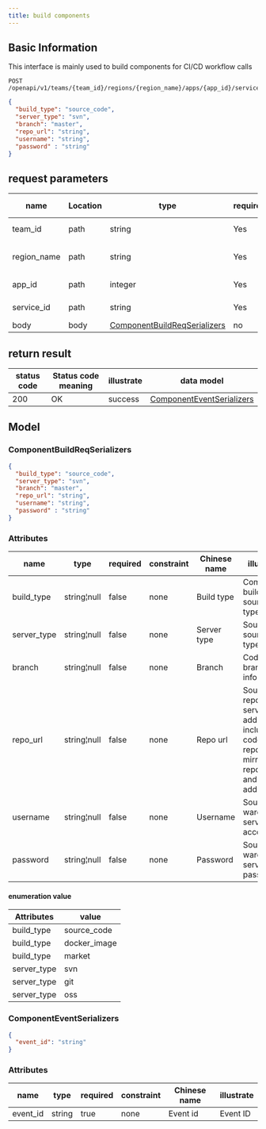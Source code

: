 ```yaml
---
title: build components
---
```


## Basic Information

This interface is mainly used to build components for CI/CD workflow calls

```shell title="请求路径"
POST /openapi/v1/teams/{team_id}/regions/{region_name}/apps/{app_id}/services/{service_id}/build
```

```json title="Body 请求体示例"
{
  "build_type": "source_code",
  "server_type": "svn",
  "branch": "master",
  "repo_url": "string",
  "username": "string",
  "password" : "string"
}
```

## request parameters

| name        | Location | type                                                                | required | Chinese name | illustrate           |
| ----------- | -------- | ------------------------------------------------------------------- | -------- | ------------ | -------------------- |
| team_id     | path     | string                                                              | Yes      |              | Team ID, name        |
| region_name | path     | string                                                              | Yes      |              | data center name     |
| app_id      | path     | integer                                                             | Yes      |              | application group id |
| service_id  | path     | string                                                              | Yes      |              | component ID         |
| body        | body     | [ComponentBuildReqSerializers](#schemacomponentbuildreqserializers) | no       |              | none                 |

## return result

| status code | Status code meaning | illustrate | data model                                                    |
| ----------- | ------------------- | ---------- | ------------------------------------------------------------- |
| 200         | OK                  | success    | [ComponentEventSerializers](#schemacomponenteventserializers) |

## Model

### ComponentBuildReqSerializers<a id="schemacomponentbuildreqserializers"></a>

```json
{
  "build_type": "source_code",
  "server_type": "svn",
  "branch": "master",
  "repo_url": "string",
  "username": "string",
  "password" : "string"
}
```

### Attributes

| name        | type        | required | constraint | Chinese name | illustrate                                                                                       |
| ----------- | ----------- | -------- | ---------- | ------------ | ------------------------------------------------------------------------------------------------ |
| build_type  | string¦null | false    | none       | Build type   | Component build source type                                                                      |
| server_type | string¦null | false    | none       | Server type  | Source source type                                                                               |
| branch      | string¦null | false    | none       | Branch       | Code branch, tag information                                                                     |
| repo_url    | string¦null | false    | none       | Repo url     | Source repository service address, including code repository, mirror repository, and OSS address |
| username    | string¦null | false    | none       | Username     | Source warehouse service account                                                                 |
| password    | string¦null | false    | none       | Password     | Source warehouse service password                                                                |

#### enumeration value

| Attributes  | value        |
| ----------- | ------------ |
| build_type  | source_code  |
| build_type  | docker_image |
| build_type  | market       |
| server_type | svn          |
| server_type | git          |
| server_type | oss          |

### ComponentEventSerializers<a id="schemacomponenteventserializers"></a>

```json
{
  "event_id": "string"
}
```

### Attributes

| name     | type   | required | constraint | Chinese name | illustrate |
| -------- | ------ | -------- | ---------- | ------------ | ---------- |
| event_id | string | true     | none       | Event id     | Event ID   |
